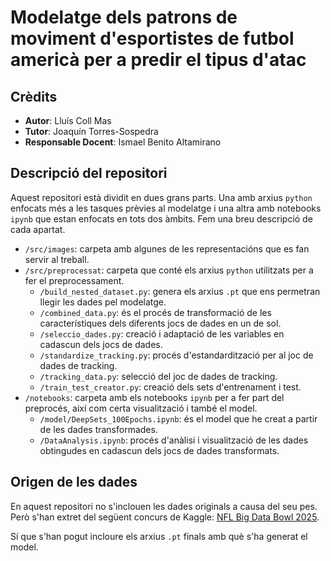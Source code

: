 # Modelatge dels patrons de moviment d'esportistes de futbol americà per a predir el tipus d'atac

## Crèdits
 * __Autor__: Lluís Coll Mas
 * __Tutor__: Joaquín Torres-Sospedra
 * __Responsable Docent__: Ismael Benito Altamirano

## Descripció del repositori

Aquest repositori està dividit en dues grans parts. Una amb arxius `python` enfocats més a les tasques prèvies al modelatge i una altra amb notebooks `ipynb` que estan enfocats en tots dos àmbits. Fem una breu descripció de cada apartat. 
 * `/src/images`: carpeta amb algunes de les representacións que es fan servir al treball. 
 * `/src/preprocessat`: carpeta que conté els arxius `python` utilitzats per a fer el preprocessament. 
     * `/build_nested_dataset.py`: genera els arxius `.pt` que ens permetran llegir les dades pel modelatge. 
     * `/combined_data.py`: és el procés de transformació de les característiques dels diferents jocs de dades en un de sol. 
     * `/seleccio_dades.py`: creació i adaptació de les variables en cadascun dels jocs de dades. 
     * `/standardize_tracking.py`: procés d'estandardització per al joc de dades de tracking. 
     * `/tracking_data.py`: selecció del joc de dades de tracking. 
     * `/train_test_creator.py`: creació dels sets d'entrenament i test. 
 * `/notebooks`: carpeta amb els notebooks `ipynb` per a fer part del preprocés, així com certa visualització i també el model.  
    * `/model/DeepSets_100Epochs.ipynb`: és el model que he creat a partir de les dades transformades. 
    * `/DataAnalysis.ipynb`: procés d'anàlisi i visualització de les dades obtingudes en cadascun dels jocs de dades transformats. 

 ## Origen de les dades
 
 En aquest repositori no s'inclouen les dades originals a causa del seu pes. Però s'han extret del següent concurs de Kaggle: [NFL Big Data Bowl 2025](https://www.kaggle.com/competitions/nfl-big-data-bowl-2025/data).

 Sí que s'han pogut incloure els arxius `.pt` finals amb què s'ha generat el model. 
